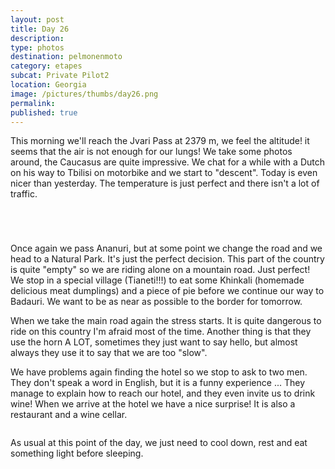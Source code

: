 ```yaml
---
layout: post
title: Day 26
description: 
type: photos
destination: pelmonenmoto
category: etapes
subcat: Private Pilot2
location: Georgia
image: /pictures/thumbs/day26.png
permalink: 
published: true
---
```


This morning we'll reach the Jvari Pass at 2379 m, we feel the altitude! it seems that the air is not enough for our lungs! We take some photos around, the Caucasus are quite impressive.  We chat for a while with a Dutch on his way to Tbilisi on motorbike and we start to "descent". Today is even nicer than yesterday. The temperature is just perfect and there isn't a lot of traffic.

<p><a
href="https://lh3.googleusercontent.com/sBwY-BtHELXXACJ0UOcBlr0tMQ1xghhDXi4dPwltLpULHVorHuOQE3dj0yHRtkDU0NgNFzlZB8jDvOXdLfeJDMeb0QX-F2ROcx2xSGJldaGXoIyRjRGehqzaBT_Dr3Jd6BvN-yZCInEkrQEoV_K0o54AW0M7KFdpIJzw8zXEg1oZWbV1qynNyfuVDYZt2yv-c-LI8K5FraKTUe-LhF6YqdhXGsSmcnshk49q2FXlJuYCCFdrSjazADAQJcAdNmzYokerOLLuLgCd08AxaSeK0QYXjiDTdYA6IaYXATC4g0FufJw9RTVVw6KpD6zGhrwDIc4bC_Wp_QE7Xi4paL1JXOeiBjnpJ_IZV09btSYWr8zRFOnwD1E8zxoH0JBtmgIeGQHUy9ilzbG9aQj6mQlW7KhT0qWpa-a6g0apk_t5bU7GspPpG7XpWybLPu0BwhH_aAozSMHG12eKVsRVbYnIM8TrSdAIpyGgidAM5v-206w9EawRyW_TlfAgDRk-Hm7E3Kzsv_pBEutTw0CAxX5sTR37DImyBONC8NmpaIOpAZvCrEmjkcWiY_h0KBmn7SFA43UkgjH69SMUOEGbiHmSNZjSmVeTq-Jc-nNSbOI6opUS2W-fw0ShcOfT_D1OyxprOagR-FmkCl87YV5T_9b0tSr-3YTNuSRImA=w845-h634-no"><img 
src="https://lh3.googleusercontent.com/sBwY-BtHELXXACJ0UOcBlr0tMQ1xghhDXi4dPwltLpULHVorHuOQE3dj0yHRtkDU0NgNFzlZB8jDvOXdLfeJDMeb0QX-F2ROcx2xSGJldaGXoIyRjRGehqzaBT_Dr3Jd6BvN-yZCInEkrQEoV_K0o54AW0M7KFdpIJzw8zXEg1oZWbV1qynNyfuVDYZt2yv-c-LI8K5FraKTUe-LhF6YqdhXGsSmcnshk49q2FXlJuYCCFdrSjazADAQJcAdNmzYokerOLLuLgCd08AxaSeK0QYXjiDTdYA6IaYXATC4g0FufJw9RTVVw6KpD6zGhrwDIc4bC_Wp_QE7Xi4paL1JXOeiBjnpJ_IZV09btSYWr8zRFOnwD1E8zxoH0JBtmgIeGQHUy9ilzbG9aQj6mQlW7KhT0qWpa-a6g0apk_t5bU7GspPpG7XpWybLPu0BwhH_aAozSMHG12eKVsRVbYnIM8TrSdAIpyGgidAM5v-206w9EawRyW_TlfAgDRk-Hm7E3Kzsv_pBEutTw0CAxX5sTR37DImyBONC8NmpaIOpAZvCrEmjkcWiY_h0KBmn7SFA43UkgjH69SMUOEGbiHmSNZjSmVeTq-Jc-nNSbOI6opUS2W-fw0ShcOfT_D1OyxprOagR-FmkCl87YV5T_9b0tSr-3YTNuSRImA=w845-h634-no" alt=""></a></p>

<p><a
href="https://lh3.googleusercontent.com/y7pdakzf_-zexIAP4_qyo1c_e_hU-X9nn3pTWgPzFyBwExADMT9ZwirvP0WdfQILLwKz_kFWw_Mc26XIuqiPVYU6bL3DF7CEIv21Y1g63xb1EQkR6z1UY_i6yQqVAVcFrHqbBSGNrEdvEHn_BbQsLTdWojzQ6qTeFeWwGvcmEh1BGk00Twpc1--cPLtSz_28hAOz139mrufIKBSHPJPLuLFbKwvLsPwfYwZgRhOV9PBWHtOD7aUFgPXJZMrSAdSUgaPMikXae6i2CLlYYfhi2VL8GUl5TPqgM5ORqV4as5EOvJ7nmsPsEuPd5qMtcXbJQk9pohD8C92FWrmDPvAbtdQNTkrQMEHq6lRkTu44gSqt56oCxdZ34biNd8zPUk0Mr-cNwpCKt3FNapfimlwQC9VPe7J3A15Jjwr571PUiIWWVGLLXlVwJ__j5PLUzSXZ1YWuSbvpcSTZhkJiqelc2gw6BAUbWauYN7bXHqzr__vLMSN54zy4yUepI6vMkg1GUcusOLOJgjpJRb1PK2jCcJ2UlUiaVA_xAY_NgqBrNRmOuQD1n2Rb7VNvpXsSZf7SJ9yPt6vsT-E0ZsvO6CzLEaAt5Oh3sO_uTCv4q-Jew6EMqN3qiwfilxdSoPQLs9UGfKKRq149yg2-peL7UCTcTHAa_sFDLEQgUw=w1059-h794-no"><img 
src="https://lh3.googleusercontent.com/y7pdakzf_-zexIAP4_qyo1c_e_hU-X9nn3pTWgPzFyBwExADMT9ZwirvP0WdfQILLwKz_kFWw_Mc26XIuqiPVYU6bL3DF7CEIv21Y1g63xb1EQkR6z1UY_i6yQqVAVcFrHqbBSGNrEdvEHn_BbQsLTdWojzQ6qTeFeWwGvcmEh1BGk00Twpc1--cPLtSz_28hAOz139mrufIKBSHPJPLuLFbKwvLsPwfYwZgRhOV9PBWHtOD7aUFgPXJZMrSAdSUgaPMikXae6i2CLlYYfhi2VL8GUl5TPqgM5ORqV4as5EOvJ7nmsPsEuPd5qMtcXbJQk9pohD8C92FWrmDPvAbtdQNTkrQMEHq6lRkTu44gSqt56oCxdZ34biNd8zPUk0Mr-cNwpCKt3FNapfimlwQC9VPe7J3A15Jjwr571PUiIWWVGLLXlVwJ__j5PLUzSXZ1YWuSbvpcSTZhkJiqelc2gw6BAUbWauYN7bXHqzr__vLMSN54zy4yUepI6vMkg1GUcusOLOJgjpJRb1PK2jCcJ2UlUiaVA_xAY_NgqBrNRmOuQD1n2Rb7VNvpXsSZf7SJ9yPt6vsT-E0ZsvO6CzLEaAt5Oh3sO_uTCv4q-Jew6EMqN3qiwfilxdSoPQLs9UGfKKRq149yg2-peL7UCTcTHAa_sFDLEQgUw=w1059-h794-no" alt=""></a></p>

<p><a
href="https://lh3.googleusercontent.com/6Z7yzSikdBm9DH3PDDgxETm2nKTNaTzFPhu5B7-hPA7BkQ6r-Qn7kdgJhvVVLWMAo50-tykiZ3jG4lP4aOCuRoSW9izFHCD30JMfgi0vme2k-G42xZZAZLTymwtqUOUZj9r5eNAjvXmUDs4JMbQOyBcwTlbFtQXCnAakRqk9bKxTJWzWRZxxXiBkoC9pY53pCYGLcPpyWJomN22iZuR2IRMpr-ZfrW3mKFBL-GzHAAmVZUljEO5AUZO3snYqXQj8nepfrM5QnelcU3tW5jGTDY6VsAUR7Rbm0dDdNob7XaeLoqDpi-49xxEOUCHdb3sUXOStQEryOrvQdw7Eem1WELsAjJt7V5xK5o9kpO-zucB5at4JUG78eCJxoHcvboxKASeKfmvruAgopYAAV-4HgC9g6IjAd8ho8zmZzZt7FtwXr2dHwpx-C5Usrsqn9EEGsRN9wv9pRQobhKFef7h_RnIXrt9HSgkqNs_1JSOSmCCLly3mZgbjwnA9qnkRCjNshL5jyJ6GVpHv8iBS1xNlL_6KotYL9IyGORGf3ZrEcVTXGyZnGcxgBq9xGEhsZNo_yWsWCUqcEanzMFHiO1s9k6sR6n20_7VEYUMq4AVuZ5ost3lnjzPNbYkLtSN8Ue-MGKlszzvpE_2rUsp3va00Gs35D9r2rnVQrA=w1059-h794-no"><img 
src="https://lh3.googleusercontent.com/6Z7yzSikdBm9DH3PDDgxETm2nKTNaTzFPhu5B7-hPA7BkQ6r-Qn7kdgJhvVVLWMAo50-tykiZ3jG4lP4aOCuRoSW9izFHCD30JMfgi0vme2k-G42xZZAZLTymwtqUOUZj9r5eNAjvXmUDs4JMbQOyBcwTlbFtQXCnAakRqk9bKxTJWzWRZxxXiBkoC9pY53pCYGLcPpyWJomN22iZuR2IRMpr-ZfrW3mKFBL-GzHAAmVZUljEO5AUZO3snYqXQj8nepfrM5QnelcU3tW5jGTDY6VsAUR7Rbm0dDdNob7XaeLoqDpi-49xxEOUCHdb3sUXOStQEryOrvQdw7Eem1WELsAjJt7V5xK5o9kpO-zucB5at4JUG78eCJxoHcvboxKASeKfmvruAgopYAAV-4HgC9g6IjAd8ho8zmZzZt7FtwXr2dHwpx-C5Usrsqn9EEGsRN9wv9pRQobhKFef7h_RnIXrt9HSgkqNs_1JSOSmCCLly3mZgbjwnA9qnkRCjNshL5jyJ6GVpHv8iBS1xNlL_6KotYL9IyGORGf3ZrEcVTXGyZnGcxgBq9xGEhsZNo_yWsWCUqcEanzMFHiO1s9k6sR6n20_7VEYUMq4AVuZ5ost3lnjzPNbYkLtSN8Ue-MGKlszzvpE_2rUsp3va00Gs35D9r2rnVQrA=w1059-h794-no" alt=""></a></p>

<p><a
href="https://lh3.googleusercontent.com/9CE-_WnwJQZjJLzei-fnrBlQeipfL_Ansy-UaPwvQ5snyzCs0Od33OwUDD2m2k7xArg6141B9pNI-4KlFbWxGPVBLy16tXLJ5FKjRf5tAlNayoQLjhsuZVwcFf6v5sOnKILm3BofJwA9iCGIurR0Pi2WDq8jd1HM9kye6o-e19wODkpsVfLmmydxkcXt4fHBZYIb6X1pUWmg0hlSY1nsB_AgvFYN7MhiPlXik9vzT4kleeyD1hSBaQBLK55ogkt65r3j27S7tpV9G6Dp8tt7Dcsv7InNkiTFOypMba5Ve_L2qp3I8NpdZ1FQPjl7_zgL652Ttq3lT2G7NobLyxKZQm8p7OiTczepMGj9vk8ddhx26gYiASFrTKTkXlnb0OESBHj84aLZV-QIsvKf1JfekAEZ1Ujez6-7k0mqZxI3rjG52Fuv8Vm4ggXghdmGVuS07TIkcEz_BZLV-nKupYuOhWc1cN8tVHTRlo2Gi3WgoWXsBLNaa8hhrEviadKtAvu1cVKT9wzgpcRT97ZXXehJfnUx7axdMxc1Xg6q2fl7Qck-sd6_T4tLLZMscJNeJSEe0wxQ8zoNLVe6Y56eaUjGUMPWA4kyt9xGmhE1igHxqORXGY3WUowk4c6gJJDNc2bd46FMztfrfHGGlWqZMRT2_9pl8PkBWf6b8g=w476-h634-no"><img 
src="https://lh3.googleusercontent.com/9CE-_WnwJQZjJLzei-fnrBlQeipfL_Ansy-UaPwvQ5snyzCs0Od33OwUDD2m2k7xArg6141B9pNI-4KlFbWxGPVBLy16tXLJ5FKjRf5tAlNayoQLjhsuZVwcFf6v5sOnKILm3BofJwA9iCGIurR0Pi2WDq8jd1HM9kye6o-e19wODkpsVfLmmydxkcXt4fHBZYIb6X1pUWmg0hlSY1nsB_AgvFYN7MhiPlXik9vzT4kleeyD1hSBaQBLK55ogkt65r3j27S7tpV9G6Dp8tt7Dcsv7InNkiTFOypMba5Ve_L2qp3I8NpdZ1FQPjl7_zgL652Ttq3lT2G7NobLyxKZQm8p7OiTczepMGj9vk8ddhx26gYiASFrTKTkXlnb0OESBHj84aLZV-QIsvKf1JfekAEZ1Ujez6-7k0mqZxI3rjG52Fuv8Vm4ggXghdmGVuS07TIkcEz_BZLV-nKupYuOhWc1cN8tVHTRlo2Gi3WgoWXsBLNaa8hhrEviadKtAvu1cVKT9wzgpcRT97ZXXehJfnUx7axdMxc1Xg6q2fl7Qck-sd6_T4tLLZMscJNeJSEe0wxQ8zoNLVe6Y56eaUjGUMPWA4kyt9xGmhE1igHxqORXGY3WUowk4c6gJJDNc2bd46FMztfrfHGGlWqZMRT2_9pl8PkBWf6b8g=w476-h634-no" alt=""></a></p>

Once again we pass Ananuri, but at some point we change the road and we head to a Natural Park. It's just the perfect decision. This part of the country is quite "empty" so we are riding alone on a mountain road. Just perfect! We stop in a special village (Tianeti!!!) to eat some Khinkali (homemade delicious meat dumplings) and a piece of pie before we continue our way to Badauri. We want to be as near as possible to the border for tomorrow.

When we take the main road again the stress starts. It is quite dangerous to ride on this country I'm afraid most of the time. Another thing is that they use the horn A LOT, sometimes they just want to say hello, but almost always they use it to say that we are too "slow".

We have problems again finding the hotel so we stop to ask to two men. They don't speak a word in English, but it is a funny experience ... They manage to explain how to reach our hotel, and they even invite us to drink wine! When we arrive at the hotel we have a nice surprise! It is also a restaurant and a wine cellar.

<p><a
href="https://lh3.googleusercontent.com/XnANnYrYhDW2pzJLF4tH0jK6v-0WrwyIMqTNToFfrM0uK1p9kb1QZNIBJm4snrkIKtQMfGSe1UjgWiYTt2uoF0zNw8ybpqbAbrfbXEyIaHtB5IWrWlX0Nznsl3kd4adKrPgO-QEUgt3QOZbr624HAKhCi22twQwNHw9LdQRW1khFesKHidGyf5y5q83-YTVIMEFKJXUQSnqvN__CpXvYRV4oDxjxhsVg7HnnFy6Fk2_IKCnRWXQpQy8Qd5n-X84mTJGrC2kpbrhZO5T1aQTedx0yKPUC2XdMlLm4VW8n6nWkKyswED31iSzDAwVLx6v3LsXztjI5HLeRaE5ekCKHEnlorDY6MCwtaKVqsgZXKdo6sZPQ83O73ikT7de91Foit5ZRG8BVJML0TSnZan7ah3kJ76lCg435Bf70AhOQnlGom056pRgwmNIQMRkgwqD5Fi4-nQN0rIbT5gFO10mtDvDDo99AyfA3oag1rz9CTjoP3qfFOlgeOx1BZ8SkaXsH5nxRcgtpJX5fnerlghHyh4U8hnIhCeoDAFuVOg30ujh8vlkFYmZXn47ab8s56G06RnxqL50FDyXD8kl4dnF4ayV3JsOTwaeGBAD6XFa7g0l29LkjlTqU_e3FKigfJyN7Xp2S4-5SLXXVytYqrvs56NwsOKuQ-q4O0g=w1059-h794-no"><img 
src="https://lh3.googleusercontent.com/XnANnYrYhDW2pzJLF4tH0jK6v-0WrwyIMqTNToFfrM0uK1p9kb1QZNIBJm4snrkIKtQMfGSe1UjgWiYTt2uoF0zNw8ybpqbAbrfbXEyIaHtB5IWrWlX0Nznsl3kd4adKrPgO-QEUgt3QOZbr624HAKhCi22twQwNHw9LdQRW1khFesKHidGyf5y5q83-YTVIMEFKJXUQSnqvN__CpXvYRV4oDxjxhsVg7HnnFy6Fk2_IKCnRWXQpQy8Qd5n-X84mTJGrC2kpbrhZO5T1aQTedx0yKPUC2XdMlLm4VW8n6nWkKyswED31iSzDAwVLx6v3LsXztjI5HLeRaE5ekCKHEnlorDY6MCwtaKVqsgZXKdo6sZPQ83O73ikT7de91Foit5ZRG8BVJML0TSnZan7ah3kJ76lCg435Bf70AhOQnlGom056pRgwmNIQMRkgwqD5Fi4-nQN0rIbT5gFO10mtDvDDo99AyfA3oag1rz9CTjoP3qfFOlgeOx1BZ8SkaXsH5nxRcgtpJX5fnerlghHyh4U8hnIhCeoDAFuVOg30ujh8vlkFYmZXn47ab8s56G06RnxqL50FDyXD8kl4dnF4ayV3JsOTwaeGBAD6XFa7g0l29LkjlTqU_e3FKigfJyN7Xp2S4-5SLXXVytYqrvs56NwsOKuQ-q4O0g=w1059-h794-no" alt=""></a></p>

As usual at this point of the day, we just need to cool down, rest and eat something light before sleeping.